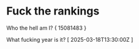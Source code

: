 # Fuck the rankings

Who the hell am I?
{ 15081483 }

What fucking year is it?
[ 2025-03-18T13:30:00Z ]
